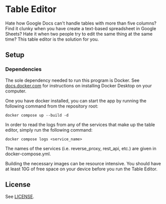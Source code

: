 # Table Editor

Hate how Google Docs can't handle tables with more than five columns? Find it
clunky when you have create a text-based spreadsheet in Google Sheets? Hate it
when two people try to edit the same thing at the same time? This table editor
is the solution for you.

## Setup

### Dependencies

The sole dependency needed to run this program is Docker. See
[docs.docker.com](https://docs.docker.com/desktop/) for instructions on
installing Docker Desktop on your computer.

One you have docker installed, you can start the app by running the following
command from the repository root:

```
docker compose up --build -d
```

In order to read the logs from any of the services that make up the table
editor, simply run the following command:

```
docker compose logs <service_name>
```

The names of the services (i.e. reverse\_proxy, rest\_api, etc.) are given in
docker-compose.yml.

Building the necessary images can be resource intensive. You should have at
least 10G of free space on your device before you run the Table Editor.

## License

See [LICENSE](./LICENSE).
